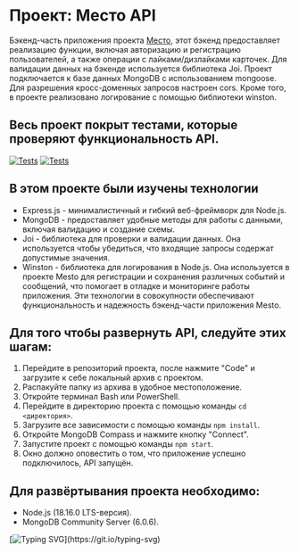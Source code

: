 
# Проект: Место API

Бэкенд-часть приложения проекта [Место](https://github.com/katokinawa/react-mesto-auth), этот бэкенд предоставляет реализацию функции, включая авторизацию и регистрацию пользователей, а также операции с лайками/дизлайками карточек. Для валидации данных на бэкенде используется библиотека Joi. Проект подключается к базе данных MongoDB с использованием mongoose. Для разрешения кросс-доменных запросов настроен cors. Кроме того, в проекте реализовано логирование с помощью библиотеки winston.
## Весь проект покрыт тестами, которые проверяют функциональность API.
[![Tests](../../actions/workflows/tests-13-sprint.yml/badge.svg)](../../actions/workflows/tests-13-sprint.yml) [![Tests](../../actions/workflows/tests-14-sprint.yml/badge.svg)](../../actions/workflows/tests-14-sprint.yml)
## В этом проекте были изучены технологии
- Express.js - минималистичный и гибкий веб-фреймворк для Node.js.
- MongoDB - предоставляет удобные методы для работы с данными, включая валидацию и создание схемы.
- Joi - библиотека для проверки и валидации данных. Она используется чтобы убедиться, что входящие запросы содержат допустимые значения.
- Winston - библиотека для логирования в Node.js. Она используется в проекте Mesto для регистрации и сохранения различных событий и сообщений, что помогает в отладке и мониторинге работы приложения.
Эти технологии в совокупности обеспечивают функциональность и надежность бэкенд-части приложения Mesto.
## Для того чтобы развернуть API, следуйте этих шагам:
1. Перейдите в репозиторий проекта, после нажмите "Code" и загрузите к себе локальный архив с проектом.
2. Распакуйте папку из архива в удобное местоположение.
3. Откройте терминал Bash или PowerShell.
4. Перейдите в директорию проекта с помощью команды `cd <директория>`.
5. Загрузите все зависимости с помощью команды `npm install`.
6. Откройте MongoDB Compass и нажмите кнопку "Connect".
7. Запустите проект с помощью команды `npm start`.
8. Окно должно оповестить о том, что приложение успешно подключилось, API запущён.

## Для развёртывания проекта необходимо:
- Node.js (18.16.0 LTS-версия).
- MongoDB Community Server (6.0.6).

[![Typing SVG](https://readme-typing-svg.herokuapp.com?font=Inter&weight=500&duration=10000&pause=1000&repeat=false&width=435&lines=%D0%A1%D0%BF%D0%B0%D1%81%D0%B8%D0%B1%D0%BE+%D0%B7%D0%B0+%D0%B2%D0%BD%D0%B8%D0%BC%D0%B0%D0%BD%D0%B8%D0%B5!)](https://git.io/typing-svg)
